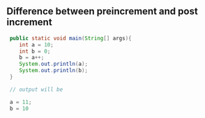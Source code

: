 ## Difference between preincrement and post increment 

```Java
 public static void main(String[] args){
    int a = 10;
    int b = 0;
    b = a++;
    System.out.println(a);
    System.out.println(b);
 }

 // output will be 

 a = 11;
 b = 10
```
